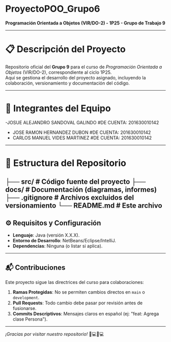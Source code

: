 # ProyectoPOO_Grupo6  
**Programación Orientada a Objetos (VIR/DO-2) - 1P25 - Grupo de Trabajo 9**  

---

# 📋 Descripción del Proyecto  
Repositorio oficial del **Grupo 9** para el curso de *Programación Orientada a Objetos* (VIR/DO-2), correspondiente al ciclo 1P25.  
Aquí se gestiona el desarrollo del proyecto asignado, incluyendo la colaboración, versionamiento y documentación del código.  

---

# 👥 Integrantes del Equipo  
-JOSUE ALEJANDRO SANDOVAL GALINDO   #DE CUENTA: 201630010142
- JOSE RAMON HERNANDEZ DUBON        #DE CUENTA: 201630010142
- CARLOS MANUEL VIDES MARTINEZ    #DE CUENTA: 201630010142

---

# 🚀 Estructura del Repositorio  
├── src/ # Código fuente del proyecto
├── docs/ # Documentación (diagramas, informes)
├── .gitignore # Archivos excluidos del versionamiento
└── README.md # Este archivo
---

## ⚙️ Requisitos y Configuración  
- **Lenguaje**: Java (versión X.X.X).  
- **Entorno de Desarrollo**: NetBeans/Eclipse/IntelliJ.  
- **Dependencias**: Ninguna (o listar si aplica).  

---

## 📬 Contribuciones  
Este proyecto sigue las directrices del curso para colaboraciones:  
1. **Ramas Protegidas**: No se permiten cambios directos en `main` o `development`.  
2. **Pull Requests**: Todo cambio debe pasar por revisión antes de fusionarse.  
3. **Commits Descriptivos**: Mensajes claros en español (ej: "feat: Agrega clase Persona").  

---

*¡Gracias por visitar nuestro repositorio!* 👨💻👩💻  
